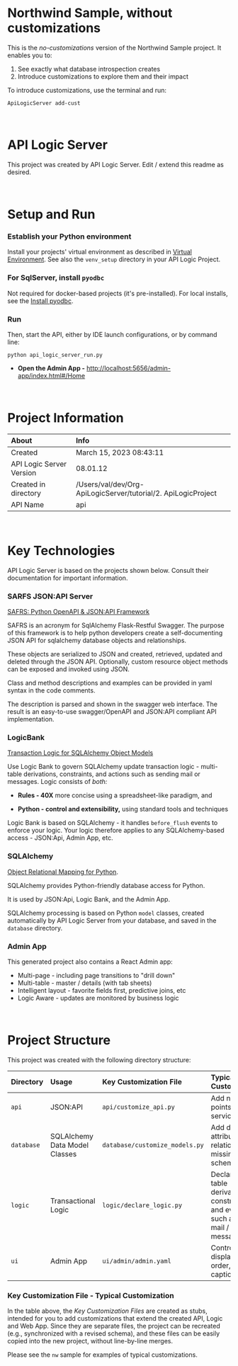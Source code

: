 # Northwind Sample, without customizations

This is the _no-customizations_ version of the Northwind Sample project.  It enables you to:

1. See exactly what database introspection creates
2. Introduce customizations to explore them and their impact

To introduce customizations, use the terminal and run:

```
ApiLogicServer add-cust
```

&nbsp;&nbsp;

# API Logic Server

This project was created by API Logic Server.  Edit / extend this readme as desired.

&nbsp;&nbsp;

# Setup and Run

### Establish your Python environment
Install your projects' virtual environment
as described in [Virtual Environment](https://apilogicserver.github.io/Docs/Project-Env/). See also the `venv_setup` directory in your API Logic Project.

### For SqlServer, install `pyodbc`
Not required for docker-based projects (it's pre-installed). 
For local installs, see the [Install pyodbc](https://apilogicserver.github.io/Docs/Install-pyodbc/).

### Run
Then, start the API, either by IDE launch configurations, or by command line:
```
python api_logic_server_run.py
```

* **Open the Admin App -** [http://localhost:5656/admin-app/index.html#/Home](http://localhost:5656/admin-app/index.html#/Home)


&nbsp;&nbsp;

# Project Information

| About                    | Info                               |
|:-------------------------|:-----------------------------------|
| Created                  | March 15, 2023 08:43:11                      |
| API Logic Server Version | 08.01.12           |
| Created in directory     | /Users/val/dev/Org-ApiLogicServer/tutorial/2. ApiLogicProject |
| API Name                 | api          |

&nbsp;&nbsp;


# Key Technologies

API Logic Server is based on the projects shown below.
Consult their documentation for important information.

### SARFS JSON:API Server

[SAFRS: Python OpenAPI & JSON:API Framework](https://github.com/thomaxxl/safrs)

SAFRS is an acronym for SqlAlchemy Flask-Restful Swagger.
The purpose of this framework is to help python developers create
a self-documenting JSON API for sqlalchemy database objects and relationships.

These objects are serialized to JSON and 
created, retrieved, updated and deleted through the JSON API.
Optionally, custom resource object methods can be exposed and invoked using JSON.

Class and method descriptions and examples can be provided
in yaml syntax in the code comments.

The description is parsed and shown in the swagger web interface.
The result is an easy-to-use
swagger/OpenAPI and JSON:API compliant API implementation.

### LogicBank

[Transaction Logic for SQLAlchemy Object Models](https://apilogicserver.github.io/Docs/Logic/)

Use Logic Bank to govern SQLAlchemy update transaction logic - 
multi-table derivations, constraints, and actions such as sending mail or messages. Logic consists of _both:_

*   **Rules - 40X** more concise using a spreadsheet-like paradigm, and

*   **Python - control and extensibility,** using standard tools and techniques

Logic Bank is based on SQLAlchemy - it handles `before_flush` events to enforce your logic.
Your logic therefore applies to any SQLAlchemy-based access - JSON:Api, Admin App, etc.


### SQLAlchemy

[Object Relational Mapping for Python](https://docs.sqlalchemy.org/en/13/).

SQLAlchemy provides Python-friendly database access for Python.

It is used by JSON:Api, Logic Bank, and the Admin App.

SQLAlchemy processing is based on Python `model` classes,
created automatically by API Logic Server from your database,
and saved in the `database` directory.



### Admin App

This generated project also contains a React Admin app:
* Multi-page - including page transitions to "drill down"
* Multi-table - master / details (with tab sheets)
* Intelligent layout - favorite fields first, predictive joins, etc
* Logic Aware - updates are monitored by business logic

&nbsp;&nbsp;

# Project Structure
This project was created with the following directory structure:

| Directory | Usage                         | Key Customization File             | Typical Customization                                                                 |
|:-------------- |:------------------------------|:-----------------------------------|:--------------------------------------------------------------------------------------|
| ```api``` | JSON:API                      | ```api/customize_api.py```         | Add new end points / services                                                         |
| ```database``` | SQLAlchemy Data Model Classes | ```database/customize_models.py``` | Add derived attributes, and relationships missing in the schema                       |
| ```logic``` | Transactional Logic           | ```logic/declare_logic.py```       | Declare multi-table derivations, constraints, and events such as send mail / messages |
| ```ui``` | Admin App                     | ```ui/admin/admin.yaml```          | Control field display - order, captions etc.                                          |

### Key Customization File - Typical Customization

In the table above, the _Key Customization Files_ are created as stubs, intended for you to add customizations that extend
the created API, Logic and Web App.  Since they are separate files, the project can be
recreated (e.g., synchronized with a revised schema), and these files can be easily copied
into the new project, without line-by-line merges.

Please see the ```nw``` sample for examples of typical customizations.
